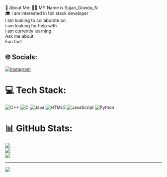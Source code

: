 💫 About Me: 👨‍🎓 
MY Name is Sujan_Gowda_N <br>
🎓 i am interested in full stack developer <br>   i am looking to collaborate on <br>     i am looking for help with<br>     i am currently learning <br>     Ask me about <br>     Fun fact <br>


## 🌐 Socials:
[![Instagram](https://img.shields.io/badge/Instagram-%23E4405F.svg?logo=Instagram&logoColor=white)](https://instagram.com/https://www.instagram.com/__sujan._.gowda__143?igsh=cmNpNHE4NW50M21x) 

# 💻 Tech Stack:
![C++](https://img.shields.io/badge/c++-%2300599C.svg?style=flat&logo=c%2B%2B&logoColor=white) ![C](https://img.shields.io/badge/c-%2300599C.svg?style=flat&logo=c&logoColor=white) ![Java](https://img.shields.io/badge/java-%23ED8B00.svg?style=flat&logo=openjdk&logoColor=white) ![HTML5](https://img.shields.io/badge/html5-%23E34F26.svg?style=flat&logo=html5&logoColor=white) ![JavaScript](https://img.shields.io/badge/javascript-%23323330.svg?style=flat&logo=javascript&logoColor=%23F7DF1E) ![Python](https://img.shields.io/badge/python-3670A0?style=flat&logo=python&logoColor=ffdd54)
# 📊 GitHub Stats:
![](https://github-readme-stats.vercel.app/api?username=sujangihub&theme=vue-dark&hide_border=false&include_all_commits=true&count_private=true)<br/>
![](https://github-readme-streak-stats.herokuapp.com/?user=sujangihub&theme=vue-dark&hide_border=false)<br/>
![](https://github-readme-stats.vercel.app/api/top-langs/?username=sujangihub&theme=vue-dark&hide_border=false&include_all_commits=true&count_private=true&layout=compact)

---
[![](https://visitcount.itsvg.in/api?id=sujangihub&icon=0&color=0)](https://visitcount.itsvg.in)

<!-- Proudly created with GPRM ( https://gprm.itsvg.in ) -->
